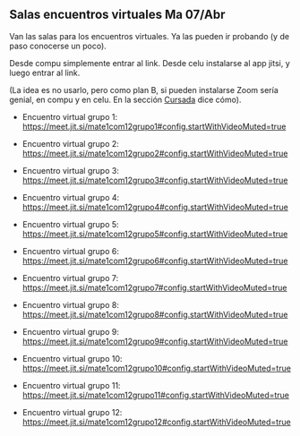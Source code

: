 ## Salas encuentros virtuales Ma 07/Abr

Van las salas para los encuentros virtuales. Ya las pueden ir probando (y de paso conocerse un poco).

Desde compu simplemente entrar al link.
Desde celu instalarse al app jitsi, y luego entrar al link.

(La idea es no usarlo, pero como plan B, si pueden instalarse Zoom sería genial, en compu y en celu. En la sección [Cursada](cursada) dice cómo).


* Encuentro virtual grupo 1:
https://meet.jit.si/mate1com12grupo1#config.startWithVideoMuted=true

* Encuentro virtual grupo 2:
https://meet.jit.si/mate1com12grupo2#config.startWithVideoMuted=true

* Encuentro virtual grupo 3:
https://meet.jit.si/mate1com12grupo3#config.startWithVideoMuted=true

* Encuentro virtual grupo 4:
https://meet.jit.si/mate1com12grupo4#config.startWithVideoMuted=true

* Encuentro virtual grupo 5:
https://meet.jit.si/mate1com12grupo5#config.startWithVideoMuted=true

* Encuentro virtual grupo 6:
https://meet.jit.si/mate1com12grupo6#config.startWithVideoMuted=true

* Encuentro virtual grupo 7:
https://meet.jit.si/mate1com12grupo7#config.startWithVideoMuted=true

* Encuentro virtual grupo 8:
https://meet.jit.si/mate1com12grupo8#config.startWithVideoMuted=true

* Encuentro virtual grupo 9:
https://meet.jit.si/mate1com12grupo9#config.startWithVideoMuted=true

* Encuentro virtual grupo 10:
https://meet.jit.si/mate1com12grupo10#config.startWithVideoMuted=true

* Encuentro virtual grupo 11:
https://meet.jit.si/mate1com12grupo11#config.startWithVideoMuted=true

* Encuentro virtual grupo 12:
https://meet.jit.si/mate1com12grupo12#config.startWithVideoMuted=true
